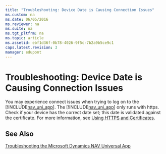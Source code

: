 ```yaml
---
title: "Troubleshooting: Device Date is Causing Connection Issues"
ms.custom: na
ms.date: 06/05/2016
ms.reviewer: na
ms.suite: na
ms.tgt_pltfrm: na
ms.topic: article
ms.assetid: ebf1d36f-0b78-4026-9f5c-7b2a9b5ce9c1
caps.latest.revision: 3
manager: edupont
---
```

# Troubleshooting: Device Date is Causing Connection Issues
You may experience connect issues when trying to log on to the [!INCLUDE[nav_uni_app](includes/nav_uni_app_md.md)]. The [!INCLUDE[nav_uni_app](includes/nav_uni_app_md.md)] only runs with https. Check if your device has the correct date set; this date is validated against the certificate. For more information, see [Using HTTPS and Certificates](Using-HTTPS-and-Certificates.md).  
  
## See Also  
 [Troubleshooting the Microsoft Dynamics NAV Universal App](Troubleshooting-the-Microsoft-Dynamics-NAV-Universal-App.md)